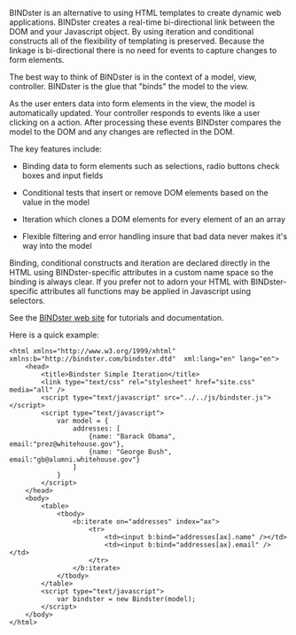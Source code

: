 BINDster is an alternative to using HTML templates to create dynamic web applications. BINDster creates a real-time bi-directional link between the DOM and your Javascript object. By using iteration and conditional constructs all of the flexibility of templating is preserved. Because the linkage is bi-directional there is no need for events to capture changes to form elements.

The best way to think of BINDster is in the context of a model, view, controller. BINDster is the glue that "binds" the model to the view.

As the user enters data into form elements in the view, the model is automatically updated. Your controller responds to events like a user clicking on a action. After processing these events BINDster compares the model to the DOM and any changes are reflected in the DOM.

The key features include:

-  Binding data to form elements such as selections, radio buttons check boxes and input fields

-  Conditional tests that insert or remove DOM elements based on the value in the model

-  Iteration which clones a DOM elements for every element of an an array

-   Flexible filtering and error handling insure that bad data never makes it's way into the model

Binding, conditional constructs and iteration are declared directly in the HTML using BINDster-specific attributes in a custom name space so the binding is always clear. If you prefer not to adorn your HTML with BINDster-specific attributes all functions may be applied in Javascript using selectors.

See the [BINDster web site](http://bindster.com "http://bindster.com") for tutorials and documentation.

Here is a quick example:


    <html xmlns="http://www.w3.org/1999/xhtml" xmlns:b="http://bindster.com/bindster.dtd"  xml:lang="en" lang="en">
    	<head>
    		<title>Bindster Simple Iteration</title>
    		<link type="text/css" rel="stylesheet" href="site.css" media="all" />
    		<script type="text/javascript" src="../../js/bindster.js"></script>
    		<script type="text/javascript">
    			var model = {
    				addresses: [
    					{name: "Barack Obama", email:"prez@whitehouse.gov"},
    					{name: "George Bush", email:"gb@alumni.whitehouse.gov"}
    				]
    			}
    		</script>
    	</head>
    	<body>
    		<table>
    			<tbody>
    				<b:iterate on="addresses" index="ax">
    					<tr>
    						<td><input b:bind="addresses[ax].name" /></td>
    						<td><input b:bind="addresses[ax].email" /></td>
    					</tr>
    				</b:iterate>
    			</tbody>
    		</table>
    		<script type="text/javascript">
    			var bindster = new Bindster(model);
    		</script>
    	</body>
    </html>


